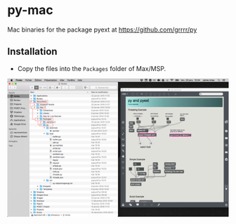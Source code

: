 # py-mac
Mac binaries for the package pyext at https://github.com/grrrr/py

## Installation

- Copy the files into the `Packages` folder of Max/MSP.

![Py installation tree](./pyext-install.png)
